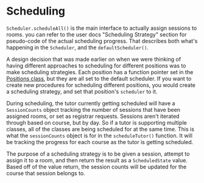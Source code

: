 # Scheduling

`Scheduler.scheduleAll()` is the main interface to actually assign sessions to rooms. you can refer to the user docs "Scheduling Strategy" section for pseudo-code of the actual scheduling progress. That describes both what's happening in the `Scheduler`, and the `defaultScheduler()`.

A design decision that was made earlier on when we were thinking of having different approaches to scheduling for different positions was to make scheduling strategies. Each position has a function pointer set in the [Positions class](../src/ts/positions.ts), but they are all set to the default scheduler. If you want to create new procedures for scheduling different positions, you would create a scheduling strategy, and set that position's `scheduler` to it.

During scheduling, the tutor currently getting scheduled will have a `SessionCounts` object tracking the number of sessions that have been assigned rooms, or set as registrar requests. Sessions aren't iterated through based on course, but by day. So if a tutor is supporting multiple classes, all of the classes are being scheduled for at the same time. This is what the `sessionCounts` object is for in the `scheduleTutor()` function. It will be tracking the progress for each course as the tutor is getting scheduled.

The purpose of a scheduling strategy is to be given a session, attempt to assign it to a room, and then return the result as a `ScheduledState` value. Based off of the value return, the session counts will be updated for the course that session belongs to.